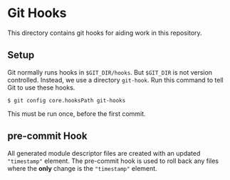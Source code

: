 # Git Hooks

This directory contains git hooks for aiding work in this repository.

## Setup

Git normally runs hooks in `$GIT_DIR/hooks`.
But `$GIT_DIR` is not version controlled.
Instead, we use a directory `git-hook`.
Run this command to tell Git to use these hooks.

```$ git config core.hooksPath git-hooks```

This must be run once, before the first commit. 

## pre-commit Hook

All generated module descriptor files are created with an updated `"timestamp"` element.
The pre-commit hook is used to roll back any files where the **only** change
is the `"timestamp"` element.